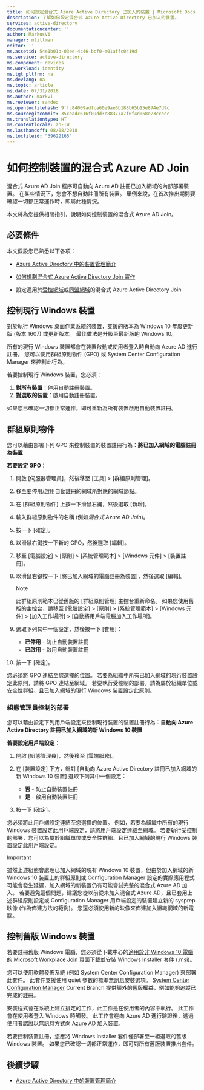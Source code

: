 ```yaml
---
title: 如何設定混合式 Azure Active Directory 已加入的裝置 | Microsoft Docs
description: 了解如何設定混合式 Azure Active Directory 已加入的裝置。
services: active-directory
documentationcenter: ''
author: MarkusVi
manager: mtillman
editor: ''
ms.assetid: 54e1b01b-03ee-4c46-bcf0-e01affc0419d
ms.service: active-directory
ms.component: devices
ms.workload: identity
ms.tgt_pltfrm: na
ms.devlang: na
ms.topic: article
ms.date: 07/31/2018
ms.author: markvi
ms.reviewer: sandeo
ms.openlocfilehash: 9ffc84009adfca60e9ae6b188b65b15e874e7d9c
ms.sourcegitcommit: 35ceadc616f09dd3c88377a7f6f4d068e23cceec
ms.translationtype: HT
ms.contentlocale: zh-TW
ms.lasthandoff: 08/08/2018
ms.locfileid: "39622165"
---
```

# <a name="how-to-control-the-hybrid-azure-ad-join-of-your-devices"></a>如何控制裝置的混合式 Azure AD Join

混合式 Azure AD Join 程序可自動向 Azure AD 註冊已加入網域的內部部署裝置。 在某些情況下，您會不想自動註冊所有裝置。 舉例來說，在首次推出期間要確認一切都正常運作時，即屬此種情況。

本文將為您提供相關指引，說明如何控制裝置的混合式 Azure AD Join。 


## <a name="prerequisites"></a>必要條件

本文假設您已熟悉以下各項：

-  [Azure Active Directory 中的裝置管理簡介](../device-management-introduction.md)
 
-  [如何規劃混合式 Azure Active Directory Join 實作](hybrid-azuread-join-plan.md)

-  設定適用於[受控網域](hybrid-azuread-join-managed-domains.md)或[同盟網域](hybrid-azuread-join-federated-domains.md)的混合式 Azure Active Directory Join



## <a name="control-windows-current-devices"></a>控制現行 Windows 裝置

對於執行 Windows 桌面作業系統的裝置，支援的版本為 Windows 10 年度更新版 (版本 1607) 或更新版本。 最佳做法是升級至最新版的 Windows 10。

所有的現行 Windows 裝置都會在裝置啟動或使用者登入時自動向 Azure AD 進行註冊。 您可以使用群組原則物件 (GPO) 或 System Center Configuration Manager 來控制此行為。

若要控制現行 Windows 裝置，您必須： 

1.  **對所有裝置**：停用自動註冊裝置。
2.  **對選取的裝置**：啟用自動註冊裝置。

如果您已確認一切都正常運作，即可重新為所有裝置啟用自動裝置註冊。



## <a name="group-policy-object"></a>群組原則物件 

您可以藉由部署下列 GPO 來控制裝置的裝置註冊行為：**將已加入網域的電腦註冊為裝置**

**若要設定 GPO**：

1.  開啟 [伺服器管理員]，然後移至 [工具] \> [群組原則管理]。

2.  移至要停用/啟用自動註冊的網域所對應的網域節點。

3.  在 [群組原則物件] 上按一下滑鼠右鍵，然後選取 [新增]。

4.  輸入群組原則物件的名稱 (例如*混合式 Azure AD Join*)。 

5.  按一下 [確定]。

6.  以滑鼠右鍵按一下新的 GPO，然後選取 [編輯]。

7.  移至 [電腦設定] \> [原則] \> [系統管理範本] \> [Windows 元件] \> [裝置註冊]。 

8.  以滑鼠右鍵按一下 [將已加入網域的電腦註冊為裝置]，然後選取 [編輯]。

    > [!NOTE] 
    > 此群組原則範本已從舊版的 [群組原則管理] 主控台重新命名。 如果您使用舊版的主控台，請移至 [電腦設定] \> [原則] \> [系統管理範本] \> [Windows 元件] \> [加入工作場所] \> [自動將用戶端電腦加入工作場所]。 

9.  選取下列其中一個設定，然後按一下 [套用]：

    - **已停用** - 防止自動裝置註冊
    - **已啟用** - 啟用自動裝置註冊

10. 按一下 [確定]。

您必須將 GPO 連結至您選擇的位置。 若要為組織中所有已加入網域的現行裝置設定此原則，請將 GPO 連結至網域。 若要執行受控制的部署，請為屬於組織單位或安全性群組、且已加入網域的現行 Windows 裝置設定此原則。

### <a name="configuration-manager-controlled-deployment"></a>組態管理員控制的部署 

您可以藉由設定下列用戶端設定來控制現行裝置的裝置註冊行為：**自動向 Azure Active Directory 註冊已加入網域的新 Windows 10 裝置**


**若要設定用戶端設定**：

1.  開啟 [組態管理員]，然後移至 [雲端服務]。

2.  在 [裝置設定] 下方，針對 [自動向 Azure Active Directory 註冊已加入網域的新 Windows 10 裝置] 選取下列其中一個設定：

    - **否** - 防止自動裝置註冊
    - **是** - 啟用自動裝置註冊


3.  按一下 [確定]。
    

您必須將此用戶端設定連結至您選擇的位置。 例如，若要為組織中所有的現行 Windows 裝置設定此用戶端設定，請將用戶端設定連結至網域。 若要執行受控制的部署，您可以為屬於組織單位或安全性群組、且已加入網域的現行 Windows 裝置設定此用戶端設定。

> [!Important]
> 雖然上述組態會處理已加入網域的現有 Windows 10 裝置，但由於加入網域的新 Windows 10 裝置上的群組原則或 Configuration Manager 設定的實際應用程式可能會發生延遲，加入網域的新裝置仍有可能嘗試完整的混合式 Azure AD 加入。 若要避免這個問題，建議您從以前從未加入混合式 Azure AD，且已套用上述群組原則設定或 Configuration Manager 用戶端設定的裝置建立新的 sysprep 映像 (作為佈建方法的範例)。 您還必須使用新的映像來佈建加入組織網域的新電腦。 

## <a name="control-windows-down-level-devices"></a>控制舊版 Windows 裝置

若要註冊舊版 Windows 電腦，您必須從下載中心的[適用於非 Windows 10 電腦的 Microsoft Workplace Join](https://www.microsoft.com/en-us/download/details.aspx?id=53554) 頁面下載並安裝 Windows Installer 套件 (.msi)。

您可以使用軟體發佈系統 (例如 System Center Configuration Manager) 來部署此套件。 此套件支援使用 quiet 參數的標準無訊息安裝選項。 [System Center Configuration Manager](https://www.microsoft.com/cloud-platform/system-center-configuration-manager) Current Branch 提供額外的舊版權益，例如能夠追蹤已完成的註冊。

安裝程式會在系統上建立排定的工作，此工作是在使用者的內容中執行。 此工作會在使用者登入 Windows 時觸發。 此工作會在向 Azure AD 進行驗證後，透過使用者認證以無訊息方式向 Azure AD 加入裝置。


若要控制裝置註冊，您應將 Windows Installer 套件僅部署至一組選取的舊版 Windows 裝置。 如果您已確認一切都正常運作，即可對所有舊版裝置推出套件。


## <a name="next-steps"></a>後續步驟

* [Azure Active Directory 中的裝置管理簡介](../device-management-introduction.md)



